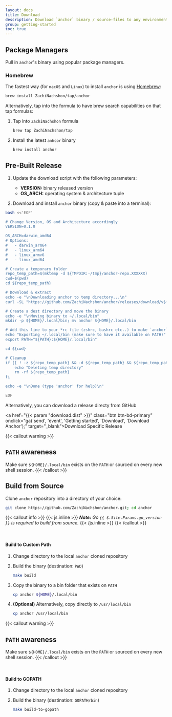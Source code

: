 ```yaml
---
layout: docs
title: Download
description: Download `anchor` binary / source-files to any environment, local or CI.
group: getting-started
toc: true
---
```


## Package Managers

Pull in `anchor`'s binary using popular package managers.

### Homebrew

The fastest way (for `macOS` and `Linux`) to install `anchor` is using [Homebrew](https://brew.sh/):

```bash
brew install ZachiNachshon/tap/anchor
```

Alternatively, tap into the formula to have brew search capabilities on that tap formulas:

1. Tap into `ZachiNachshon` formula

    ```bash
    brew tap ZachiNachshon/tap
    ```

1. Install the latest `anhcor` binary

    ```bash
    brew install anchor
    ```

## Pre-Built Release

1. Update the download script with the following parameters:

     - **VERSION:** binary released version
     - **OS_ARCH:** operating system &amp; architecture tuple

1. Download and install `anchor` binary (copy & paste into a terminal):

```bash
bash <<'EOF'

# Change Version, OS and Architecture accordingly
VERSION=0.1.0

OS_ARCH=darwin_amd64
# Options: 
#   - darwin_arm64
#   - linux_arm64
#   - linux_armv6
#   - linux_amd64

# Create a temporary folder
repo_temp_path=$(mktemp -d ${TMPDIR:-/tmp}/anchor-repo.XXXXXX)
cwd=$(pwd)
cd ${repo_temp_path}

# Download & extract
echo -e "\nDownloading anchor to temp directory...\n"
curl -SL "https://github.com/ZachiNachshon/anchor/releases/download/v${VERSION}/anchor_${VERSION}_${OS_ARCH}.tar.gz" | tar -xz

# Create a dest directory and move the binary
echo -e "\nMoving binary to ~/.local/bin"
mkdir -p ${HOME}/.local/bin; mv anchor ${HOME}/.local/bin

# Add this line to your *rc file (zshrc, bashrc etc..) to make `anchor` available on new sessions
echo "Exporting ~/.local/bin (make sure to have it available on PATH)"
export PATH="${PATH}:${HOME}/.local/bin"

cd ${cwd}

# Cleanup
if [[ ! -z ${repo_temp_path} && -d ${repo_temp_path} && ${repo_temp_path} == *"anchor-repo"* ]]; then
	echo "Deleting temp directory"
	rm -rf ${repo_temp_path}
fi

echo -e "\nDone (type 'anchor' for help)\n"

EOF
```

Alternatively, you can download a release directy from GitHub

<a href="{{< param "download.dist" >}}" class="btn btn-bd-primary" onclick="ga('send', 'event', 'Getting started', 'Download', 'Download Anchor');" target="_blank">Download Specific Release</a>

{{< callout warning >}}
## `PATH` awareness

Make sure `${HOME}/.local/bin` exists on the `PATH` or sourced on every new shell session.
{{< /callout >}}

## Build from Source

Clone `anchor` repository into a directory of your choice:

```bash
git clone https://github.com/ZachiNachshon/anchor.git; cd anchor
```

{{< callout info >}}
{{< js.inline >}}
***Note:** Go `{{ $.Site.Params.go_version }}` is required to build from source.*
{{< /js.inline >}}
{{< /callout >}}

<br>

#### Build to Custom Path

1. Change directory to the local `anchor` cloned repository
1. Build the binary (destination: `PWD`)

   ```bash
   make build
   ```

1. Copy the binary to a bin folder that exists on `PATH`

   ```bash
   cp anchor ${HOME}/.local/bin
   ```

1. **(Optional)** Alternatively, copy directly to `/usr/local/bin`

    ```bash
   cp anchor /usr/local/bin
   ```

{{< callout warning >}}
## `PATH` awareness

Make sure `${HOME}/.local/bin` exists on the `PATH` or sourced on every new shell session.
{{< /callout >}}

<br>

#### Build to GOPATH

1. Change directory to the local `anchor` cloned repository
1. Build the binary (destination: `GOPATH/bin`)

   ```bash
   make build-to-gopath
   ```
